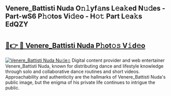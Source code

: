 ## Venere_Battisti Nuda O𝚗𝚕yf𝚊ns L𝚎a𝚔ed N𝚞𝚍es - Part-wS6 P𝚑𝚘tos Vi𝚍𝚎o - H𝚘𝚝 Part L𝚎a𝚔s EdQZY

# <h2><a href="http://kfeb6y.oniu.top/?m=Venere_Battisti+Nuda">🔗👉 🔴 Venere_Battisti Nuda P𝚑ot𝚘𝚜 V𝚒d𝚎o</a></h2>

[![Venere_Battisti Nuda Nu𝚍e𝚜](https://i.imgur.com/0qMVB7G.gif)](http://kfeb6y.oniu.top/?m=Venere_Battisti+Nuda)
Digital content provider and web entertainer Venere_Battisti Nuda, known for distributing dance and lifestyle knowledge through solo and collaborative dance routines and short videos. Approachability and authenticity are the hallmarks of Venere_Battisti Nuda's public image, but the enigma of his private life continues to intrigue the public.  
